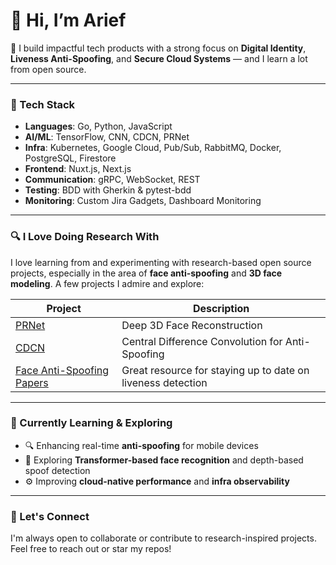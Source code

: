 # 👋 Hi, I’m Arief

🎯 I build impactful tech products with a strong focus on **Digital Identity**, **Liveness Anti-Spoofing**, and **Secure Cloud Systems** — and I learn a lot from open source.

---

### 🔧 Tech Stack

- **Languages**: Go, Python, JavaScript  
- **AI/ML**: TensorFlow, CNN, CDCN, PRNet  
- **Infra**: Kubernetes, Google Cloud, Pub/Sub, RabbitMQ, Docker, PostgreSQL, Firestore  
- **Frontend**: Nuxt.js, Next.js 
- **Communication**: gRPC, WebSocket, REST  
- **Testing**: BDD with Gherkin & pytest-bdd  
- **Monitoring**: Custom Jira Gadgets, Dashboard Monitoring  

---

### 🔍 I Love Doing Research With

I love learning from and experimenting with research-based open source projects, especially in the area of **face anti-spoofing** and **3D face modeling**. A few projects I admire and explore:

| Project | Description |
|--------|-------------|
| [PRNet](https://github.com/yfeng95/PRNet) | Deep 3D Face Reconstruction |
| [CDCN](https://github.com/ZitongYu/CDCN) | Central Difference Convolution for Anti-Spoofing |
| [Face Anti-Spoofing Papers](https://github.com/ZitongYu/Face-Anti-Spoofing.Papers) | Great resource for staying up to date on liveness detection |

---

### 🌱 Currently Learning & Exploring

- 🔍 Enhancing real-time **anti-spoofing** for mobile devices  
- 🧠 Exploring **Transformer-based face recognition** and depth-based spoof detection  
- ⚙️ Improving **cloud-native performance** and **infra observability**  

---

### 🤝 Let's Connect

I'm always open to collaborate or contribute to research-inspired projects. Feel free to reach out or star my repos!

